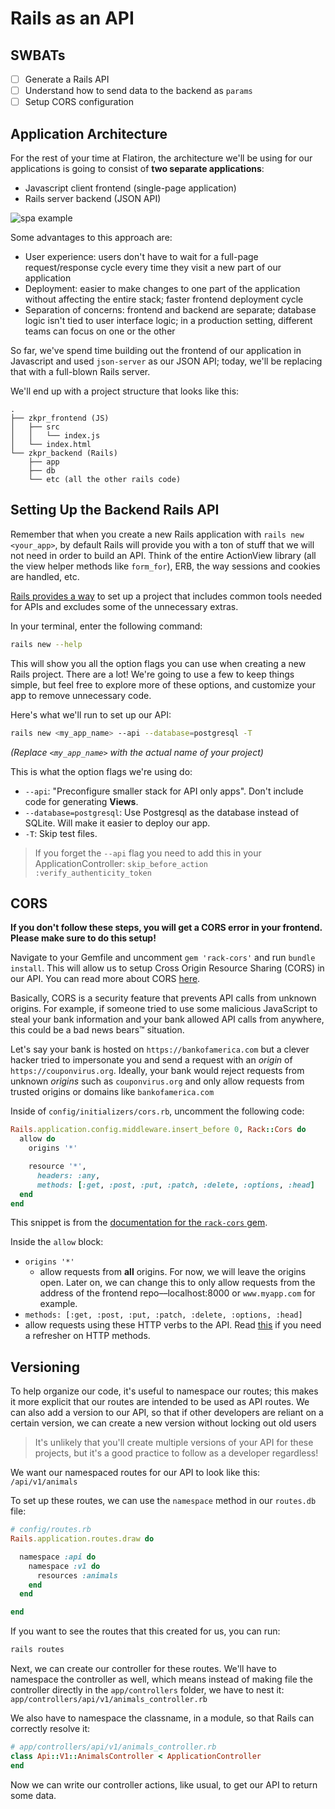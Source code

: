 # Rails as an API

## SWBATs
- [ ] Generate a Rails API
- [ ] Understand how to send data to the backend as `params`
- [ ] Setup CORS configuration

## Application Architecture

For the rest of your time at Flatiron, the architecture we'll be using for our applications is going to consist of **two separate applications**:

- Javascript client frontend (single-page application)
- Rails server backend (JSON API)

![spa example](https://eww-wp.s3.ap-south-1.amazonaws.com/wp-content/uploads/2020/02/14064824/single-page-applications.jpg)

Some advantages to this approach are:

- User experience: users don't have to wait for a full-page request/response cycle every time they visit a new part of our application
- Deployment: easier to make changes to one part of the application without affecting the entire stack; faster frontend deployment cycle
- Separation of concerns: frontend and backend are separate; database logic isn't tied to user interface logic; in a production setting, different teams can focus on one or the other

So far, we've spend time building out the frontend of our application in Javascript and used `json-server` as our JSON API; today, we'll be replacing that with a full-blown Rails server.

We'll end up with a project structure that looks like this:

```
.
├── zkpr_frontend (JS)
│   ├── src
│   │   └── index.js
│   └── index.html
└── zkpr_backend (Rails)
    ├── app
    ├── db
    └── etc (all the other rails code)
```

## Setting Up the Backend Rails API

Remember that when you create a new Rails application with `rails new <your_app>`, by default Rails will provide you with a ton of stuff that we will not need in order to build an API. Think of the entire ActionView library (all the view helper methods like `form_for`), ERB, the way sessions and cookies are handled, etc.

[Rails provides a way](http://edgeguides.rubyonrails.org/api_app.html) to set up a project that includes common tools needed for APIs and excludes some of the unnecessary extras.

In your terminal, enter the following command:

```bash
rails new --help
```

This will show you all the option flags you can use when creating a new Rails project. There are a lot! We're going to use a few to keep things simple, but feel free to explore more of these options, and customize your app to remove unnecessary code.

Here's what we'll run to set up our API:

```bash
rails new <my_app_name> --api --database=postgresql -T
```

_(Replace `<my_app_name>` with the actual name of your project)_

This is what the option flags we're using do:

- `--api`: "Preconfigure smaller stack for API only apps". Don't include code for generating **Views**.
- `--database=postgresql`: Use Postgresql as the database instead of SQLite. Will make it easier to deploy our app.
- `-T`: Skip test files.

> If you forget the `--api` flag you need to add this in your ApplicationController: `skip_before_action :verify_authenticity_token`

## CORS

**If you don't follow these steps, you will get a CORS error in your frontend. Please make sure to do this setup!**

Navigate to your Gemfile and uncomment `gem 'rack-cors'` and run `bundle install`. This will allow us to setup Cross Origin Resource Sharing (CORS) in our API. You can read more about CORS [here](https://en.wikipedia.org/wiki/Cross-origin_resource_sharing).

Basically, CORS is a security feature that prevents API calls from unknown origins. For example, if someone tried to use some malicious JavaScript to steal your bank information and your bank allowed API calls from anywhere, this could be a bad news bears™️ situation.

Let's say your bank is hosted on `https://bankofamerica.com` but a clever hacker tried to impersonate you and send a request with an *origin* of `https://couponvirus.org`. Ideally, your bank would reject requests from unknown *origins* such as `couponvirus.org` and only allow requests from trusted origins or domains like `bankofamerica.com`

Inside of `config/initializers/cors.rb`, uncomment the following code:

```ruby
Rails.application.config.middleware.insert_before 0, Rack::Cors do
  allow do
    origins '*'

    resource '*',
      headers: :any,
      methods: [:get, :post, :put, :patch, :delete, :options, :head]
  end
end
```

This snippet is from the [documentation for the `rack-cors` gem](https://github.com/cyu/rack-cors).

Inside the `allow` block: 

- `origins '*'` 
  - allow requests from **all** origins. For now, we will leave the origins open. Later on, we can change this to only allow requests from the address of the frontend repo––localhost:8000 or `www.myapp.com` for example.
- `methods: [:get, :post, :put, :patch, :delete, :options, :head]`
 - allow requests using these HTTP verbs to the API. Read [this](https://www.w3schools.com/tags/ref_httpmethods.asp) if you need a refresher on HTTP methods.

## Versioning

To help organize our code, it's useful to namespace our routes; this makes it more explicit that our routes are intended to be used as API routes. We can also add a version to our API, so that if other developers are reliant on a certain version, we can create a new version without locking out old users

> It's unlikely that you'll create multiple versions of your API for these projects, but it's a good practice to follow as a developer regardless!

We want our namespaced routes for our API to look like this: `/api/v1/animals`

To set up these routes, we can use the `namespace` method in our `routes.db` file:

```rb
# config/routes.rb
Rails.application.routes.draw do

  namespace :api do
    namespace :v1 do
      resources :animals
    end
  end

end
```

If you want to see the routes that this created for us, you can run:

```bash
rails routes
```

Next, we can create our controller for these routes. We'll have to namespace the controller as well, which means instead of making file the controller directly in the `app/controllers` folder, we have to nest it: `app/controllers/api/v1/animals_controller.rb`

We also have to namespace the classname, in a module, so that Rails can correctly resolve it:

```rb
# app/controllers/api/v1/animals_controller.rb
class Api::V1::AnimalsController < ApplicationController
end
```

Now we can write our controller actions, like usual, to get our API to return some data.

